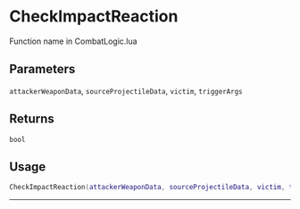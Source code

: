 # CheckImpactReaction
Function name in CombatLogic.lua
## Parameters
`attackerWeaponData`, `sourceProjectileData`, `victim`, `triggerArgs`
## Returns
`bool`
## Usage
```lua
CheckImpactReaction(attackerWeaponData, sourceProjectileData, victim, triggerArgs)
```
---
